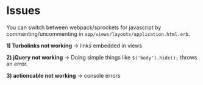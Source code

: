 # Issues

You can switch between webpack/sprockets for javascript by commenting/uncommenting in `app/views/layouts/application.html.erb`.

**1) Turbolinks not working**
-> links embedded in views

**2) jQuery not working**
-> Doing simple things like `$('body').hide();` throws an error.

**3) actioncable not working**
-> console errors
